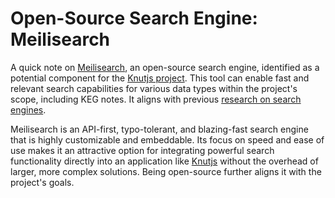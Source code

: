 # Open-Source Search Engine: Meilisearch

A quick note on [Meilisearch][meilisearch], an open-source search engine, identified as a potential component for the [Knutjs project](../609). This tool can enable fast and relevant search capabilities for various data types within the project's scope, including KEG notes. It aligns with previous [research on search engines](../595).

Meilisearch is an API-first, typo-tolerant, and blazing-fast search engine that is highly customizable and embeddable. Its focus on speed and ease of use makes it an attractive option for integrating powerful search functionality directly into an application like [Knutjs](../609) without the overhead of larger, more complex solutions. Being open-source further aligns it with the project's goals.

[meilisearch]: https://www.meilisearch.com/
